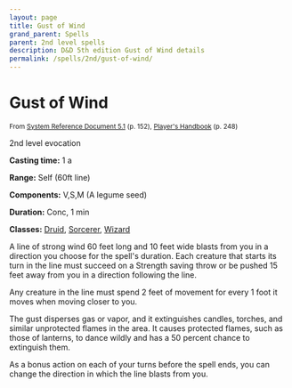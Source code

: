 ```yaml
---
layout: page
title: Gust of Wind
grand_parent: Spells
parent: 2nd level spells 
description: D&D 5th edition Gust of Wind details
permalink: /spells/2nd/gust-of-wind/
---
```


# Gust of Wind

<small>From <a target="_blank" href="https://media.wizards.com/2016/downloads/DND/SRD-OGL_V5.1.pdf">System Reference Document 5.1</a> (p. 152), <a target="_blank" href="https://dnd.wizards.com/products/tabletop-games/rpg-products/rpg_playershandbook">Player's Handbook</a> (p. 248)</small>


2nd level evocation

**Casting time:** 1 a

**Range:** Self (60ft line)

**Components:** V,S,M (A legume seed)

**Duration:** Conc, 1 min

**Classes:** [Druid](/classes/druid/), [Sorcerer](/classes/sorcerer/), [Wizard](/classes/wizard/)

A line of strong wind 60 feet long and 10 feet wide blasts from you in a direction you choose for the spell's duration. Each creature that starts its turn in the line must succeed on a Strength saving throw or be pushed 15 feet away from you in a direction following the line.

   Any creature in the line must spend 2 feet of movement for every 1 foot it moves when moving closer to you.

   The gust disperses gas or vapor, and it extinguishes candles, torches, and similar unprotected flames in the area. It causes protected flames, such as those of lanterns, to dance wildly and has a 50 percent chance to extinguish them.

   As a bonus action on each of your turns before the spell ends, you can change the direction in which the line blasts from you.